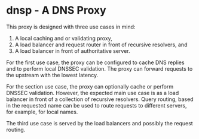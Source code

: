 # dnsp - A DNS Proxy

This proxy is designed with three use cases in mind:

1. A local caching and or validating proxy,
2. A load balancer and request router in front of recursive resolvers, and
3. A load balancer in front of authoritative server.

For the first use case, the proxy can be configured to cache DNS replies and
to perform local DNSSEC validation. The proxy can forward requests to the
upstream with the lowest latency.

For the section use case, the proxy can optionally cache or perform DNSSEC 
validation. However, the expected main use case is as a load balancer in
front of a collection of recursive resolvers. Query routing, based in the
requested name can be used to route requests to different servers, for example,
for local names.

The third use case is served by the load balancers and possibly the request
routing.

